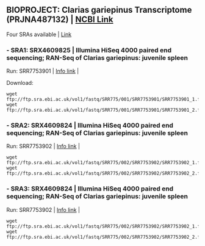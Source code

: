 
## BIOPROJECT: Clarias gariepinus Transcriptome (PRJNA487132) | [NCBI Link](https://www.ncbi.nlm.nih.gov/search/all/?term=PRJNA487132)

Four SRAs available | [Link](https://www.ncbi.nlm.nih.gov/sra?linkname=bioproject_sra_all&from_uid=487132)

### - SRA1: SRX4609825 | Illumina HiSeq 4000 paired end sequencing; RAN-Seq of Clarias gariepinus: juvenile spleen

Run: SRR7753901 | [Info link](https://www.ebi.ac.uk/ena/browser/view/SRR7753901?show=reads) | 

Download: 

```
wget ftp://ftp.sra.ebi.ac.uk/vol1/fastq/SRR775/001/SRR7753901/SRR7753901_1.fastq.gz
wget ftp://ftp.sra.ebi.ac.uk/vol1/fastq/SRR775/001/SRR7753901/SRR7753901_2.fastq.gz

```


### - SRA2: SRX4609824 | Illumina HiSeq 4000 paired end sequencing; RAN-Seq of Clarias gariepinus: juvenile spleen

   Run: SRR7753902 | [Info link](https://www.ebi.ac.uk/ena/browser/view/SRR7753902?show=reads) | 
   
   
```
wget ftp://ftp.sra.ebi.ac.uk/vol1/fastq/SRR775/002/SRR7753902/SRR7753902_1.fastq.gz
wget ftp://ftp.sra.ebi.ac.uk/vol1/fastq/SRR775/002/SRR7753902/SRR7753902_2.fastq.gz

```
   
   
   
### - SRA3: SRX4609824 | Illumina HiSeq 4000 paired end sequencing; RAN-Seq of Clarias gariepinus: juvenile spleen

   Run: SRR7753902 | [Info link](https://www.ebi.ac.uk/ena/browser/view/SRR7753902?show=reads) | 
   
   
```
wget ftp://ftp.sra.ebi.ac.uk/vol1/fastq/SRR775/002/SRR7753902/SRR7753902_1.fastq.gz
wget ftp://ftp.sra.ebi.ac.uk/vol1/fastq/SRR775/002/SRR7753902/SRR7753902_2.fastq.gz

```
   
   
